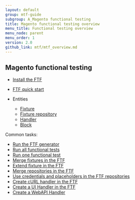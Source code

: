 ```yaml
---
layout: default
group: mtf-guide
subgroup: A_Magento functional testing
title: Magento functional testing overview
menu_title: Functional testing overview
menu_node: parent
menu_order: 1
version: 2.0
github_link: mtf/mtf_overview.md
---
```


## Magento functional testing

* <a href="{{page.baseurl}}mtf/mtf_installation.html">Install the FTF</a>
* <a href="{{page.baseurl}}mtf/mtf_quickstart.html">FTF quick start</a>
*	Entities

	*	<a href="{{page.baseurl}}mtf/mtf_entities/mtf_fixture.html#mtf_fixture_overview">Fixture</a>
	*	<a href="{{page.baseurl}}mtf/mtf_entities/mtf_fixture-repo.html">Fixture repository</a>
	*	<a href="{{page.baseurl}}mtf/mtf_entities/mtf_handler.html">Handler</a>
	*	<a href="{{page.baseurl}}mtf/mtf_entities/mtf_block.html">Block</a>

Common tasks:

* <a href="{{page.baseurl}}mtf/mtf_quickstart/mtf_quickstart_environment.html#mtf_quickstart_env_generator">Run the FTF generator </a>
* <a href="{{page.baseurl}}mtf/mtf_quickstart/mtf_quickstart_runtest.html#mtf_quickstart_testrun_all">Run all functional tests </a>
* <a href="{{page.baseurl}}mtf/mtf_quickstart/mtf_quickstart_runtest.html#mtf_quickstart_testrun_one">Run one functional test </a>
* <a href="{{page.baseurl}}mtf/mtf_entities/mtf_fixture.html#mtf_fixture_merge">Merge fixtures in the FTF </a>
* <a href="{{page.baseurl}}mtf/mtf_entities/mtf_fixture.html#mtf_fixture_extend">Extend fixture in the FTF </a>
* <a href="{{page.baseurl}}mtf/mtf_entities/mtf_fixture-repo.html#mtf_repository_merge">Merge repositories in the FTF </a>
* <a href="{{page.baseurl}}mtf/mtf_entities/mtf_fixture-repo.html#mtf_repository_credent_iso">Use credentials and placeholders in the FTF repositories </a>  
* <a href="{{page.baseurl}}mtf/mtf_entities/mtf_handler.html#mtf_handler_howto-create-curl">Create cURL handler in the FTF </a>
* <a href="{{page.baseurl}}mtf/mtf_entities/mtf_handler.html#mtf_handler_howto-create-ui">Create a UI Handler in the FTF </a>
* <a href="{{page.baseurl}}mtf/mtf_entities/mtf_handler.html#mtf_handler_howto-create-webapi">Create a WebAPI Handler </a>
